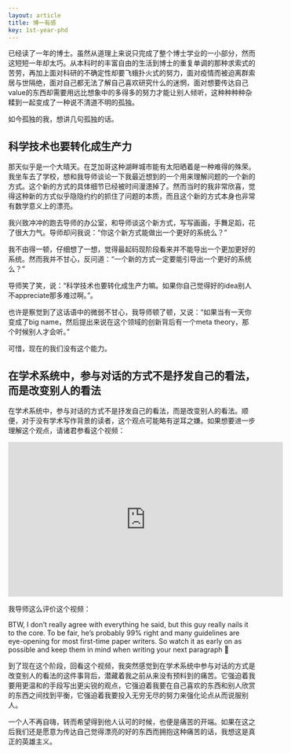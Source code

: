 ```yaml
---
layout: article
title: 博一有感
key: 1st-year-phd
---
```


已经读了一年的博士。虽然从道理上来说只完成了整个博士学业的一小部分，然而这短短一年却太巧。从本科时的丰富自由的生活到博士的重复单调的那种求索式的苦劳，再加上面对科研的不确定性却要飞蛾扑火式的努力，面对疫情而被迫离群索居与世隔绝，面对自己都无法了解自己喜欢研究什么的迷惘，面对想要传达自己value的东西却需要用远比想象中的多得多的努力才能让别人倾听，这种种种种杂糅到一起变成了一种说不清道不明的孤独。

如今孤独的我，想讲几句孤独的话。

## 科学技术也要转化成生产力

那天似乎是一个大晴天。在芝加哥这种湖畔城市能有太阳晒着是一种难得的殊荣。我坐车去了学校，想和我导师谈论一下我最近想到的一个用来理解问题的一个新的方式。这个新的方式的具体细节已经被时间漫漶掉了。然而当时的我非常欣喜，觉得这种新的方式似乎隐隐约约的抓住了问题的本质，而且这个新的方式本身也非常有数学意义上的漂亮。

我兴致冲冲的跑去导师的办公室，和导师谈这个新方式，写写画画，手舞足蹈，花了很大力气。导师却问我说：“你这个新方式能做出一个更好的系统么？”

我不由得一顿，仔细想了一想，觉得最起码现阶段看来并不能导出一个更加更好的系统。然而我并不甘心，反问道：“一个新的方式一定要能引导出一个更好的系统么？”

导师笑了笑，说：“科学技术也要转化成生产力嘛。如果你自己觉得好的idea别人不appreciate那多难过啊。”。

也许是察觉到了这话语中的微弱不甘心，我导师顿了顿，又说：“如果当有一天你变成了big name，然后提出来说在这个领域的创新背后有一个meta theory，那个时候别人才会听。”

可惜，现在的我们没有这个能力。

## 在学术系统中，参与对话的方式不是抒发自己的看法，而是改变别人的看法

在学术系统中，参与对话的方式不是抒发自己的看法，而是改变别人的看法。顺便，对于没有学术写作背景的读者，这个观点可能略有逆耳之嫌。如果想要进一步理解这个观点，请诸君参看这个视频：


<iframe width="560" height="315" src="https://www.youtube.com/embed/vtIzMaLkCaM" frameborder="0" allow="accelerometer; autoplay; encrypted-media; gyroscope; picture-in-picture" allowfullscreen></iframe>


我导师这么评价这个视频：

BTW, I don’t really agree with everything he said, but this guy really nails it to the core. To be fair, he’s probably 99% right and many guidelines are eye-opening for most first-time paper writers. So watch it as early on as possible and keep them in mind when writing your next paragraph :slightly_smiling_face:

到了现在这个阶段，回看这个视频，我突然感觉到在学术系统中参与对话的方式是改变别人的看法的这件事背后，潜藏着我之前从来没有预料到的痛苦。它强迫着我要用更温和的手段写出更尖锐的观点，它强迫着我要在自己喜欢的东西和别人欣赏的东西之间找到平衡，它强迫着我要投入无穷无尽的努力来强化论点从而说服别人。

一个人不再自嗨，转而希望得到他人认可的时候，也便是痛苦的开端。如果在这之后我们还是愿意为传达自己觉得漂亮的好的东西而拥抱这种痛苦的话，我想这是真正的英雄主义。

